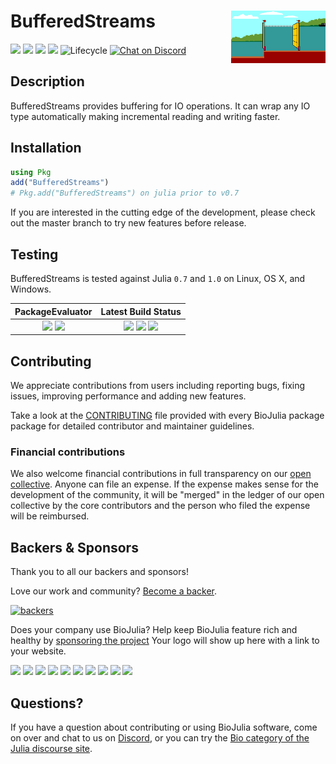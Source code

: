 # <img align="right" src="./locks.gif" width="30%" /> BufferedStreams

[![](https://img.shields.io/github/release/BioJulia/BufferedStreams.jl.svg?style=flat-square)](https://github.com/BioJulia/BufferedStreams.jl/releases/latest) 
[![](https://img.shields.io/badge/license-MIT-green.svg?style=flat-square)](https://github.com/BioJulia/BufferedStreams.jl/blob/master/LICENSE) 
[![](https://img.shields.io/badge/docs-stable-blue.svg?style=flat-square)](https://biojulia.github.io/BufferedStreams.jl/stable) 
[![](https://img.shields.io/badge/docs-latest-blue.svg?style=flat-square)](https://biojulia.github.io/BufferedStreams.jl/latest)
![Lifecycle](https://img.shields.io/badge/lifecycle-stable-green.svg?style=flat-square)
[![Chat on Discord](https://img.shields.io/badge/discord-chat-blue.svg?style=flat-square&logo=discord&colorB=%237289DA)](https://discord.gg/z73YNFz)


## Description

BufferedStreams provides buffering for IO operations. It can wrap any IO type
automatically making incremental reading and writing faster.


## Installation

```julia
using Pkg
add("BufferedStreams")
# Pkg.add("BufferedStreams") on julia prior to v0.7
```

If you are interested in the cutting edge of the development, please check out
the master branch to try new features before release.


## Testing

BufferedStreams is tested against Julia `0.7` and `1.0` on Linux, OS X, and Windows.

| **PackageEvaluator** | **Latest Build Status** |
|:--------------------:|:-----------------------:|
| [![](https://pkg.julialang.org/badges/BufferedStreams_0.7.svg)](https://pkg.julialang.org/detail/BufferedStreams) [![](https://pkg.julialang.org/badges/BufferedStreams_1.0.svg)](https://pkg.julialang.org/detail/BufferedStreams) | [![](https://img.shields.io/travis/BioJulia/BufferedStreams.jl/master.svg?label=Linux+/+macOS)](https://travis-ci.org/BioJulia/BufferedStreams.jl) [![](https://ci.appveyor.com/api/projects/status/0f7jv901adjmp8o7?svg=true)](https://ci.appveyor.com/project/Ward9250/bufferedstreams-jl/branch/master) [![](https://codecov.io/gh/BioJulia/BufferedStreams.jl/branch/master/graph/badge.svg)](https://codecov.io/gh/BioJulia/BufferedStreams.jl) |


## Contributing

We appreciate contributions from users including reporting bugs, fixing
issues, improving performance and adding new features.

Take a look at the [CONTRIBUTING](CONTRIBUTING.md) file provided with
every BioJulia package package for detailed contributor and maintainer
guidelines.


### Financial contributions

We also welcome financial contributions in full transparency on our
[open collective](https://opencollective.com/biojulia).
Anyone can file an expense. If the expense makes sense for the development
of the community, it will be "merged" in the ledger of our open collective by
the core contributors and the person who filed the expense will be reimbursed.


## Backers & Sponsors

Thank you to all our backers and sponsors!

Love our work and community? [Become a backer](https://opencollective.com/biojulia#backer).

[![backers](https://opencollective.com/biojulia/backers.svg?width=890)](https://opencollective.com/biojulia#backers)

Does your company use BioJulia? Help keep BioJulia feature rich and healthy by
[sponsoring the project](https://opencollective.com/biojulia#sponsor)
Your logo will show up here with a link to your website.

[![](https://opencollective.com/biojulia/sponsor/0/avatar.svg)](https://opencollective.com/biojulia/sponsor/0/website)
[![](https://opencollective.com/biojulia/sponsor/1/avatar.svg)](https://opencollective.com/biojulia/sponsor/1/website)
[![](https://opencollective.com/biojulia/sponsor/2/avatar.svg)](https://opencollective.com/biojulia/sponsor/2/website)
[![](https://opencollective.com/biojulia/sponsor/3/avatar.svg)](https://opencollective.com/biojulia/sponsor/3/website)
[![](https://opencollective.com/biojulia/sponsor/4/avatar.svg)](https://opencollective.com/biojulia/sponsor/4/website)
[![](https://opencollective.com/biojulia/sponsor/5/avatar.svg)](https://opencollective.com/biojulia/sponsor/5/website)
[![](https://opencollective.com/biojulia/sponsor/6/avatar.svg)](https://opencollective.com/biojulia/sponsor/6/website)
[![](https://opencollective.com/biojulia/sponsor/7/avatar.svg)](https://opencollective.com/biojulia/sponsor/7/website)
[![](https://opencollective.com/biojulia/sponsor/8/avatar.svg)](https://opencollective.com/biojulia/sponsor/8/website)
[![](https://opencollective.com/biojulia/sponsor/9/avatar.svg)](https://opencollective.com/biojulia/sponsor/9/website)


## Questions?

If you have a question about contributing or using BioJulia software, come
on over and chat to us on [Discord](https://discord.gg/z73YNFz), or you can try the
[Bio category of the Julia discourse site](https://discourse.julialang.org/c/domain/bio).
